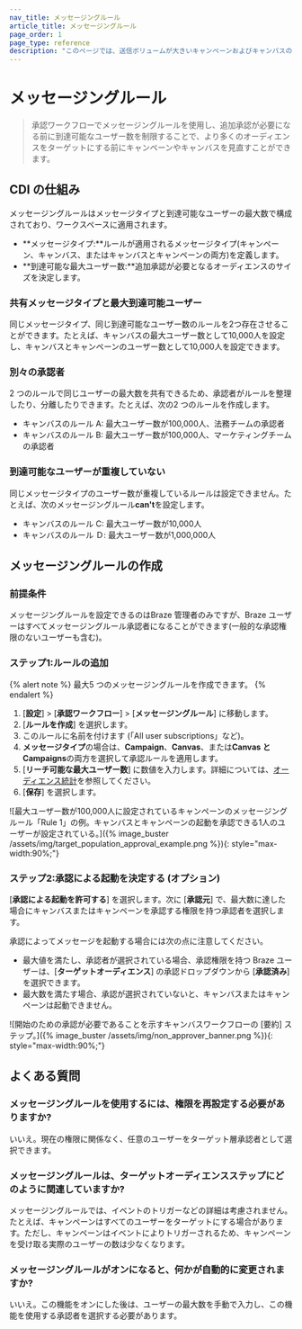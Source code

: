 ```yaml
---
nav_title: メッセージングルール
article_title: メッセージングルール
page_order: 1
page_type: reference
description: "このページでは、送信ボリュームが大きいキャンペーンおよびキャンバスの承認ワークフローでメッセージングルールを使用する方法について説明します。"
---
```


# メッセージングルール

> 承認ワークフローでメッセージングルールを使用し、追加承認が必要になる前に到達可能なユーザー数を制限することで、より多くのオーディエンスをターゲットにする前にキャンペーンやキャンバスを見直すことができます。

## CDI の仕組み

メッセージングルールはメッセージタイプと到達可能なユーザーの最大数で構成されており、ワークスペースに適用されます。

- **メッセージタイプ:**ルールが適用されるメッセージタイプ(キャンペーン、キャンバス、またはキャンバスとキャンペーンの両方)を定義します。
- **到達可能な最大ユーザー数:**追加承認が必要となるオーディエンスのサイズを決定します。

### 共有メッセージタイプと最大到達可能ユーザー

同じメッセージタイプ、同じ到達可能なユーザー数のルールを2つ存在させることができます。たとえば、キャンバスの最大ユーザー数として10,000人を設定し、キャンバスとキャンペーンのユーザー数として10,000人を設定できます。 

### 別々の承認者

2 つのルールで同じユーザーの最大数を共有できるため、承認者がルールを整理したり、分離したりできます。たとえば、次の2 つのルールを作成します。

- キャンバスのルール A: 最大ユーザー数が100,000人、法務チームの承認者
- キャンバスのルール B: 最大ユーザー数が100,000人、マーケティングチームの承認者 

### 到達可能なユーザーが重複していない

同じメッセージタイプのユーザー数が重複しているルールは設定できません。たとえば、次のメッセージングルール**can't**を設定します。 

- キャンバスのルール C: 最大ユーザー数が10,000人 
- キャンバスのルール Ｄ: 最大ユーザー数が1,000,000人

## メッセージングルールの作成

### 前提条件

メッセージングルールを設定できるのはBraze 管理者のみですが、Braze ユーザーはすべてメッセージングルール承認者になることができます(一般的な承認権限のないユーザーも含む)。

### ステップ1:ルールの追加

{% alert note %}
最大5 つのメッセージングルールを作成できます。
{% endalert %}

1. [**設定**] > [**承認ワークフロー**] > [**メッセージングルール**] に移動します。
2. [**ルールを作成**] を選択します。
3. このルールに名前を付けます (「All user subscriptions」など)。
4. **メッセージタイプ**の場合は、**Campaign**、**Canvas**、または**Canvas とCampaigns**の両方を選択して承認ルールを適用します。
5. [**リーチ可能な最大ユーザー数**] に数値を入力します。詳細については、[オーディエンス統計]({{site.baseurl}}/user_guide/engagement_tools/campaigns/building_campaigns/targeting_users#audience-statistics)を参照してください。
6. [**保存**] を選択します。

![最大ユーザー数が100,000人に設定されているキャンペーンのメッセージングルール「Rule 1」の例。キャンバスとキャンペーンの起動を承認できる1人のユーザーが設定されている。]({% image_buster /assets/img/target_population_approval_example.png %}){: style="max-width:90%;"}

### ステップ2:承認による起動を決定する (オプション)

[**承認による起動を許可する**] を選択します。次に [**承認元**] で、最大数に達した場合にキャンバスまたはキャンペーンを承認する権限を持つ承認者を選択します。

承認によってメッセージを起動する場合には次の点に注意してください。

- 最大値を満たし、承認者が選択されている場合、承認権限を持つ Braze ユーザーは、[**ターゲットオーディエンス**] の承認ドロップダウンから [**承認済み**] を選択できます。
- 最大数を満たす場合、承認が選択されていないと、キャンバスまたはキャンペーンは起動できません。

![開始のための承認が必要であることを示すキャンバスワークフローの [要約] ステップ。]({% image_buster /assets/img/non_approver_banner.png %}){: style="max-width:90%;"}

## よくある質問

### メッセージングルールを使用するには、権限を再設定する必要がありますか?

いいえ。現在の権限に関係なく、任意のユーザーをターゲット層承認者として選択できます。

### メッセージングルールは、ターゲットオーディエンスステップにどのように関連していますか?

メッセージングルールでは、イベントのトリガーなどの詳細は考慮されません。たとえば、キャンペーンはすべてのユーザーをターゲットにする場合があります。ただし、キャンペーンはイベントによりトリガーされるため、キャンペーンを受け取る実際のユーザーの数は少なくなります。

### メッセージングルールがオンになると、何かが自動的に変更されますか?

いいえ。この機能をオンにした後は、ユーザーの最大数を手動で入力し、この機能を使用する承認者を選択する必要があります。

